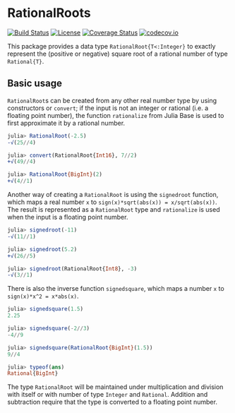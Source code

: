 # RationalRoots

[![Build Status](https://travis-ci.org/Jutho/RationalRoots.jl.svg?branch=master)](https://travis-ci.org/Jutho/RationalRoots.jl)
[![License](http://img.shields.io/badge/license-MIT-brightgreen.svg?style=flat)](LICENSE.md)
[![Coverage Status](https://coveralls.io/repos/Jutho/RationalRoots.jl/badge.svg?branch=master&service=github)](https://coveralls.io/github/Jutho/RationalRoots.jl?branch=master)
[![codecov.io](http://codecov.io/github/Jutho/RationalRoots.jl/coverage.svg?branch=master)](http://codecov.io/github/Jutho/RationalRoots.jl?branch=master)

This package provides a data type `RationalRoot{T<:Integer}` to exactly represent the (positive or negative) square root of a rational number of type `Rational{T}`.

## Basic usage

`RationalRoot`s can be created from any other real number type by using constructors or `convert`; if the input is not an integer or rational (i.e. a floating point number), the function `rationalize` from Julia Base is used to first approximate it by a rational number.

```julia
julia> RationalRoot(-2.5)
-√(25//4)

julia> convert(RationalRoot{Int16}, 7//2)
+√(49//4)

julia> RationalRoot{BigInt}(2)
+√(4//1)
```

Another way of creating a `RationalRoot` is using the `signedroot` function, which maps
a real number `x` to `sign(x)*sqrt(abs(x)) = x/sqrt(abs(x))`. The result is represented as
a `RationalRoot` type and `rationalize` is used when the input is a floating point number.

```julia
julia> signedroot(-11)
-√(11//1)

julia> signedroot(5.2)
+√(26//5)

julia> signedroot(RationalRoot{Int8}, -3)
-√(3//1)
```

There is also the inverse function `signedsquare`, which maps a number `x` to `sign(x)*x^2 = x*abs(x)`.

```julia
julia> signedsquare(1.5)
2.25

julia> signedsquare(-2//3)
-4//9

julia> signedsquare(RationalRoot{BigInt}(1.5))
9//4

julia> typeof(ans)
Rational{BigInt}
```

The type `RationalRoot` will be maintained under multiplication and division with itself or with number of type `Integer` and `Rational`. Addition and subtraction require that the type is converted to a floating point number.
